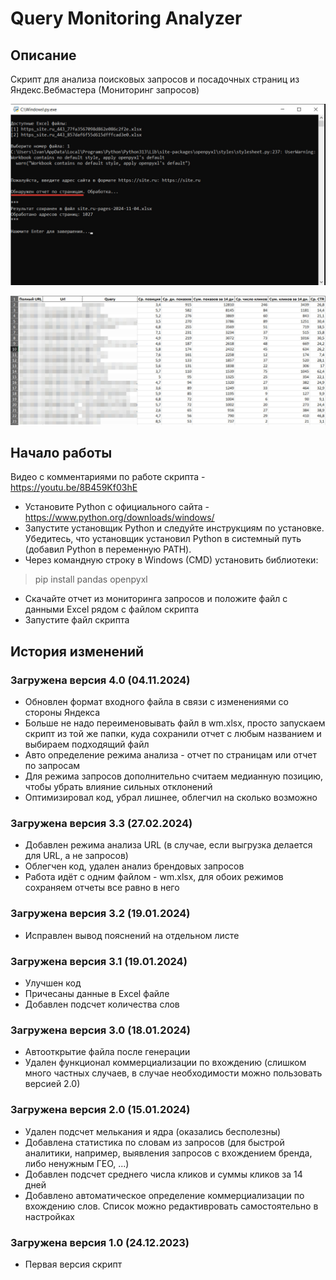# Query Monitoring Analyzer

## Описание
Скрипт для анализа поисковых запросов и посадочных страниц из Яндекс.Вебмастера (Мониторинг запросов)

![Окно программы](/images/demo.jpg)

![Результаты](/images/demo2.jpg)

## Начало работы
Видео с комментариями по работе скрипта - https://youtu.be/8B459Kf03hE  
  
* Установите Python с официального сайта - https://www.python.org/downloads/windows/
* Запустите установщик Python и следуйте инструкциям по установке. Убедитесь, что установщик установил Python в системный путь (добавил Python в переменную PATH).
* Через командную строку в Windows (CMD) установить библиотеки:
> pip install pandas openpyxl
* Скачайте отчет из мониторинга запросов и положите файл с данными Excel рядом с файлом скрипта
* Запустите файл скрипта

## История изменений
### Загружена версия 4.0 (04.11.2024)
* Обновлен формат входного файла в связи с изменениями со стороны Яндекса
* Больше не надо переименовывать файл в wm.xlsx, просто запускаем скрипт из той же папки, куда сохранили отчет с любым названием и выбираем подходящий файл
* Авто определение режима анализа - отчет по страницам или отчет по запросам
* Для режима запросов дополнительно считаем медианную позицию, чтобы убрать влияние сильных отклонений
* Оптимизировал код, убрал лишнее, облегчил на сколько возможно

### Загружена версия 3.3 (27.02.2024)
* Добавлен режима анализа URL (в случае, если выгрузка делается для URL, а не запросов)
* Облегчен код, удален анализ брендовых запросов
* Работа идёт с одним файлом - wm.xlsx, для обоих режимов сохраняем отчеты все равно в него

### Загружена версия 3.2 (19.01.2024)
* Исправлен вывод пояснений на отдельном листе

### Загружена версия 3.1 (19.01.2024)
* Улучшен код
* Причесаны данные в Excel файле
* Добавлен подсчет количества слов

### Загружена версия 3.0 (18.01.2024)
* Автооткрытие файла после генерации
* Удален функционал коммерциализации по вхождению (слишком много частных случаев, в случае необходимости можно пользовать версией 2.0)

### Загружена версия 2.0 (15.01.2024)
* Удален подсчет мелькания и ядра (оказались бесполезны)
* Добавлена статистика по словам из запросов (для быстрой аналитики, например, выявления запросов с вхождением бренда, либо ненужным ГЕО, ...)
* Добавлен подсчет среднего числа кликов и суммы кликов за 14 дней
* Добавлено автоматическое определение коммерциализации по вхождению слов. Список можно редактивровать самостоятельно в настройках

### Загружена версия 1.0 (24.12.2023)
* Первая версия скрипт
